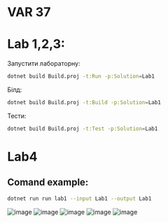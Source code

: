 # VAR 37

# Lab 1,2,3:

Запустити лабораторну:
```bash
dotnet build Build.proj -t:Run -p:Solution=Lab1
```
Білд:
```bash
dotnet build Build.proj -t:Build -p:Solution=Lab1
```
Тести:
```bash
dotnet build Build.proj -t:Test -p:Solution=Lab1
```

# Lab4

## Comand example: 
```bash
dotnet run run lab1 --input Lab1 --output Lab1
```

![image](https://github.com/user-attachments/assets/0e5e2f5f-1d3f-4775-9ff6-eb2e1c8c42b6)
![image](https://github.com/user-attachments/assets/2763f163-b772-4408-9098-c08353fd1588)
![image](https://github.com/user-attachments/assets/a71cf32a-b2ee-45c3-b12d-029213aa06ff)
![image](https://github.com/user-attachments/assets/6be92e2f-e741-43d9-a852-04d71329988e)
![image](https://github.com/user-attachments/assets/5e83e450-379a-4a63-b583-f0962b12adde)

